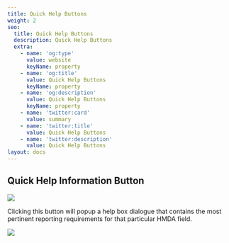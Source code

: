 ```yaml
---
title: Quick Help Buttons
weight: 2
seo:
  title: Quick Help Buttons
  description: Quick Help Buttons
  extra:
    - name: 'og:type'
      value: website
      keyName: property
    - name: 'og:title'
      value: Quick Help Buttons
      keyName: property
    - name: 'og:description'
      value: Quick Help Buttons
      keyName: property
    - name: 'twitter:card'
      value: summary
    - name: 'twitter:title'
      value: Quick Help Buttons
    - name: 'twitter:description'
      value: Quick Help Buttons
layout: docs
---
```

## Quick Help Information Button 

![](/images/Quick%20Help%20Icon.png)

Clicking this button will popup a help box dialogue that contains the most pertinent reporting requirements for that particular HMDA field.

![](/images/Quick%20Help.gif)
